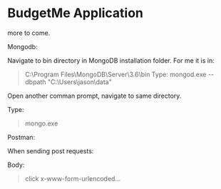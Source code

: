 BudgetMe Application
======

more to come.

Mongodb: 

Navigate to bin directory in MongoDB installation folder. 
For me it is in: 
> C:\Program Files\MongoDB\Server\3.6\bin
Type:
> mongod.exe --dbpath "C:\Users\jason\data"

Open another comman prompt, navigate to same directory.

Type:

>mongo.exe

Postman:

When sending post requests:

Body:

> click x-www-form-urlencoded...